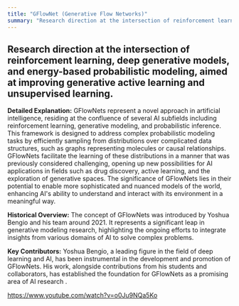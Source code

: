 ```yaml
---
title: "GFlowNet (Generative Flow Networks)"
summary: "Research direction at the intersection of reinforcement learning, deep generative models, and energy-based probabilistic modeling, aimed at improving generative active learning and unsupervised learning."
---
```


## Research direction at the intersection of reinforcement learning, deep generative models, and energy-based probabilistic modeling, aimed at improving generative active learning and unsupervised learning.

**Detailed Explanation:** GFlowNets represent a novel approach in artificial intelligence, residing at the confluence of several AI subfields including reinforcement learning, generative modeling, and probabilistic inference. This framework is designed to address complex probabilistic modeling tasks by efficiently sampling from distributions over complicated data structures, such as graphs representing molecules or causal relationships. GFlowNets facilitate the learning of these distributions in a manner that was previously considered challenging, opening up new possibilities for AI applications in fields such as drug discovery, active learning, and the exploration of generative spaces. The significance of GFlowNets lies in their potential to enable more sophisticated and nuanced models of the world, enhancing AI's ability to understand and interact with its environment in a meaningful way.

**Historical Overview:** The concept of GFlowNets was introduced by Yoshua Bengio and his team around 2021. It represents a significant leap in generative modeling research, highlighting the ongoing efforts to integrate insights from various domains of AI to solve complex problems.

**Key Contributors:** Yoshua Bengio, a leading figure in the field of deep learning and AI, has been instrumental in the development and promotion of GFlowNets. His work, alongside contributions from his students and collaborators, has established the foundation for GFlowNets as a promising area of AI research ​[](https://yoshuabengio.org/2022/03/05/generative-flow-networks/)​.

https://www.youtube.com/watch?v=o0Ju9NQa5Ko

